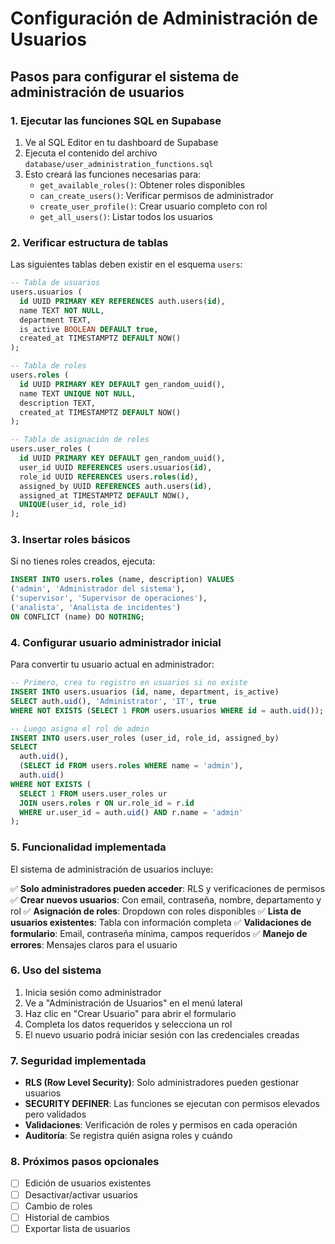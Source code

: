 # Configuración de Administración de Usuarios

## Pasos para configurar el sistema de administración de usuarios

### 1. Ejecutar las funciones SQL en Supabase

1. Ve al SQL Editor en tu dashboard de Supabase
2. Ejecuta el contenido del archivo `database/user_administration_functions.sql`
3. Esto creará las funciones necesarias para:
   - `get_available_roles()`: Obtener roles disponibles
   - `can_create_users()`: Verificar permisos de administrador
   - `create_user_profile()`: Crear usuario completo con rol
   - `get_all_users()`: Listar todos los usuarios

### 2. Verificar estructura de tablas

Las siguientes tablas deben existir en el esquema `users`:

```sql
-- Tabla de usuarios
users.usuarios (
  id UUID PRIMARY KEY REFERENCES auth.users(id),
  name TEXT NOT NULL,
  department TEXT,
  is_active BOOLEAN DEFAULT true,
  created_at TIMESTAMPTZ DEFAULT NOW()
);

-- Tabla de roles
users.roles (
  id UUID PRIMARY KEY DEFAULT gen_random_uuid(),
  name TEXT UNIQUE NOT NULL,
  description TEXT,
  created_at TIMESTAMPTZ DEFAULT NOW()
);

-- Tabla de asignación de roles
users.user_roles (
  id UUID PRIMARY KEY DEFAULT gen_random_uuid(),
  user_id UUID REFERENCES users.usuarios(id),
  role_id UUID REFERENCES users.roles(id),
  assigned_by UUID REFERENCES auth.users(id),
  assigned_at TIMESTAMPTZ DEFAULT NOW(),
  UNIQUE(user_id, role_id)
);
```

### 3. Insertar roles básicos

Si no tienes roles creados, ejecuta:

```sql
INSERT INTO users.roles (name, description) VALUES
('admin', 'Administrador del sistema'),
('supervisor', 'Supervisor de operaciones'),
('analista', 'Analista de incidentes')
ON CONFLICT (name) DO NOTHING;
```

### 4. Configurar usuario administrador inicial

Para convertir tu usuario actual en administrador:

```sql
-- Primero, crea tu registro en usuarios si no existe
INSERT INTO users.usuarios (id, name, department, is_active)
SELECT auth.uid(), 'Administrator', 'IT', true
WHERE NOT EXISTS (SELECT 1 FROM users.usuarios WHERE id = auth.uid());

-- Luego asigna el rol de admin
INSERT INTO users.user_roles (user_id, role_id, assigned_by)
SELECT
  auth.uid(),
  (SELECT id FROM users.roles WHERE name = 'admin'),
  auth.uid()
WHERE NOT EXISTS (
  SELECT 1 FROM users.user_roles ur
  JOIN users.roles r ON ur.role_id = r.id
  WHERE ur.user_id = auth.uid() AND r.name = 'admin'
);
```

### 5. Funcionalidad implementada

El sistema de administración de usuarios incluye:

✅ **Solo administradores pueden acceder**: RLS y verificaciones de permisos
✅ **Crear nuevos usuarios**: Con email, contraseña, nombre, departamento y rol
✅ **Asignación de roles**: Dropdown con roles disponibles
✅ **Lista de usuarios existentes**: Tabla con información completa
✅ **Validaciones de formulario**: Email, contraseña mínima, campos requeridos
✅ **Manejo de errores**: Mensajes claros para el usuario

### 6. Uso del sistema

1. Inicia sesión como administrador
2. Ve a "Administración de Usuarios" en el menú lateral
3. Haz clic en "Crear Usuario" para abrir el formulario
4. Completa los datos requeridos y selecciona un rol
5. El nuevo usuario podrá iniciar sesión con las credenciales creadas

### 7. Seguridad implementada

- **RLS (Row Level Security)**: Solo administradores pueden gestionar usuarios
- **SECURITY DEFINER**: Las funciones se ejecutan con permisos elevados pero validados
- **Validaciones**: Verificación de roles y permisos en cada operación
- **Auditoría**: Se registra quién asigna roles y cuándo

### 8. Próximos pasos opcionales

- [ ] Edición de usuarios existentes
- [ ] Desactivar/activar usuarios
- [ ] Cambio de roles
- [ ] Historial de cambios
- [ ] Exportar lista de usuarios
